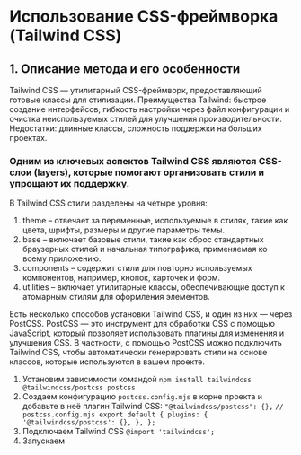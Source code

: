 # Использование CSS-фреймворка (Tailwind CSS)

## 1. Описание метода и его особенности
Tailwind CSS — утилитарный CSS-фреймворк, предоставляющий готовые классы для стилизации.
Преимущества Tailwind: быстрое создание интерфейсов, гибкость настройки через файл конфигурации и очистка неиспользуемых стилей для улучшения производительности. 
Недостатки: длинные классы, сложность поддержки на больших проектах.

### Одним из ключевых аспектов Tailwind CSS являются CSS-слои (layers), которые помогают организовать стили и упрощают их поддержку.
В Tailwind CSS стили разделены на четыре уровня:
1) theme – отвечает за переменные, используемые в стилях, такие как цвета, шрифты, размеры и другие параметры темы.
2) base – включает базовые стили, такие как сброс стандартных браузерных стилей и начальная типографика, применяемая ко всему приложению.
3) components – содержит стили для повторно используемых компонентов, например, кнопок, карточек и форм.
4) utilities – включает утилитарные классы, обеспечивающие доступ к атомарным стилям для оформления элементов.


Есть несколько способов установки Tailwind CSS, и один из них — через PostCSS. PostCSS — это инструмент для обработки CSS с помощью JavaScript, который позволяет использовать плагины для изменения и улучшения CSS. В частности, с помощью PostCSS можно подключить Tailwind CSS, чтобы автоматически генерировать стили на основе классов, которые используются в вашем проекте.

1) Установим зависимости командой `npm install tailwindcss @tailwindcss/postcss postcss`
2) Создаем конфигурацию `postcss.config.mjs` в корне проекта и добавьте в неё плагин Tailwind CSS: `"@tailwindcss/postcss": {},`
`
// postcss.config.mjs
export default {
  plugins: {
    '@tailwindcss/postcss': {},
  },
};
`
3) Подключаем Tailwind CSS `@import 'tailwindcss';`
4) Запускаем


